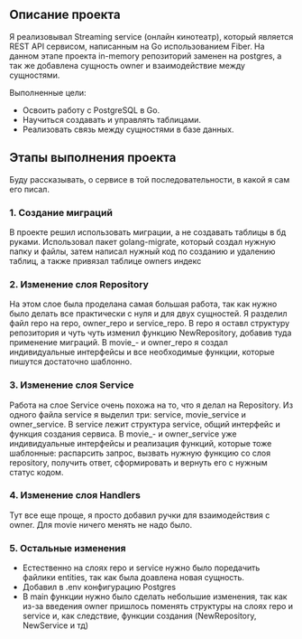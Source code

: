 ## **Описание проекта**

Я реализовывал Streaming service (онлайн кинотеатр), который является REST API сервисом, написанным на Go использованием Fiber. На данном этапе проекта in-memory репозиторий заменен на postgres, а так же добавлена сущность owner и взаимодействие между сущностями. 


Выполненные цели:

- Освоить работу с PostgreSQL в Go.
- Научиться создавать и управлять таблицами.
- Реализовать связь между сущностями в базе данных.


## **Этапы выполнения проекта**

Буду рассказывать, о сервисе в той последовательности, в какой я сам его писал.

### 1. Создание миграций
В проекте решил использовать миграции, а не создавать таблицы в бд руками. Использовал пакет golang-migrate, который создал нужную папку и файлы, затем написал нужный код по созданию и удалению таблиц, а также привязал таблице owners индекс

### 2. Изменение слоя Repository
На этом слое была проделана самая большая работа, так как нужно было делать все практически с нуля и для двух сущностей. Я разделил файл repo на repo, owner_repo и service_repo. В repo я оставл структуру репозитория и чуть чуть изменил функцию NewRepository, добавив туда применение миграций. В movie_- и owner_repo я создал индивидуальные интерфейсы и все необходимые функции, которые пишутся достаточно шаблонно. 

### 3. Изменение слоя Service
Работа на слое Service очень похожа на то, что я делал на Repository. Из одного файла service я выделил три: service, movie_service и owner_service. В service лежит структура service, общий интерфейс и функция создания сервиса. В movie_- и owner_service уже индивидуальные интерфейсы и реализация функций, которые тоже шаблонные: распарсить запрос, вызвать нужную функцию со слоя repository, получить ответ, сформировать и  вернуть его с нужным статус кодом.

### 4. Изменение слоя Handlers
Тут все еще проще, я просто добавил ручки для взаимодействия с owner. Для movie ничего менять не надо было.

### 5. Остальные изменения
- Естественно на слоях repo и service нужно было поредачить файлики entities, так как была доавлена новая сущность. 
- Добавил в .env конфигурацию Postgres
- В main функции нужно было сделать небольшие изменения, так как из-за введения owner пришлось поменять структуры на слоях repo и service и, как следствие, функции создания (NewRepository, NewService и тд) 

